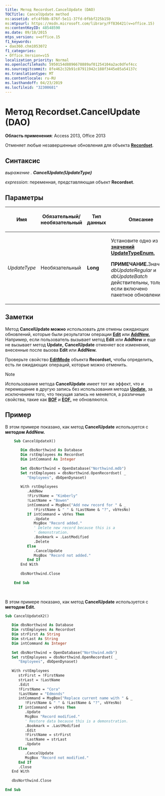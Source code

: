 ```yaml
---
title: Метод Recordset.CancelUpdate (DAO)
TOCTitle: CancelUpdate method
ms:assetid: efc4f60b-876f-5e11-37fd-0fbbf225b15b
ms:mtpsurl: https://msdn.microsoft.com/library/Ff836421(v=office.15)
ms:contentKeyID: 48548590
ms.date: 09/18/2015
mtps_version: v=office.15
f1_keywords:
- dao360.chm1053072
f1_categories:
- Office.Version=v15
localization_priority: Normal
ms.openlocfilehash: 5950154d8896678889af01254104a2ac0dfef4cc
ms.sourcegitcommit: 8fe462c32b91c87911942c188f3445e85a54137c
ms.translationtype: MT
ms.contentlocale: ru-RU
ms.lasthandoff: 04/23/2019
ms.locfileid: "32300681"
---
```

# <a name="recordsetcancelupdate-method-dao"></a>Метод Recordset.CancelUpdate (DAO)

**Область применения**: Access 2013, Office 2013

Отменяет любые незавершенные обновления для объекта **[Recordset](recordset-object-dao.md)**.

## <a name="syntax"></a>Синтаксис

*выражение .* ***CancelUpdate(UpdateType)***

*expression*: переменная, представляющая объект **Recordset**.

## <a name="parameters"></a>Параметры

<table>
<colgroup>
<col style="width: 25%" />
<col style="width: 25%" />
<col style="width: 25%" />
<col style="width: 25%" />
</colgroup>
<thead>
<tr class="header">
<th><p>Имя</p></th>
<th><p>Обязательный/необязательный</p></th>
<th><p>Тип данных</p></th>
<th><p>Описание</p></th>
</tr>
</thead>
<tbody>
<tr class="odd">
<td><p><em>UpdateType</em></p></td>
<td><p>Необязательный</p></td>
<td><p><strong>Long</strong></p></td>
<td><p>Установите одно из <strong><a href="updatetypeenum-enumeration-dao.md">значений UpdateTypeEnum.</a></strong></p><p><strong>ПРИМЕЧАНИЕ.</strong>Значения <EM>dbUpdateRegular</EM> и <EM>dbUpdateBatch</EM> действительны, только если включено пакетное обновление.</p>
</td>
</tr>
</tbody>
</table>


## <a name="remarks"></a>Заметки

Метод **CancelUpdate можно** использовать для отмены ожидающих обновлений, которые были результатом операции **[Edit](recordset-edit-method-dao.md)** или **[AddNew.](recordset-addnew-method-dao.md)** Например, если пользователь вызывает метод **Edit** или **AddNew** и еще не вызывает метод **Update,** **CancelUpdate** отменяет все изменения, внесенные после вызова **Edit** или **AddNew.**

Проверьте свойство **[EditMode](recordset-editmode-property-dao.md)** объекта **Recordset,** чтобы определить, есть ли ожидающих операций, которые можно отменить.

> [!NOTE]
> Использование метода **CancelUpdate** имеет тот же эффект, что и перемещение в другую запись без использования метода **[Update,](recordset-update-method-dao.md)** за исключением того, что текущая запись не меняется, а различные свойства, такие как **[BOF](recordset-bof-property-dao.md)** и **[EOF,](recordset-eof-property-dao.md)** не обновляются.


## <a name="example"></a>Пример

В этом примере показано, как метод **CancelUpdate** используется с **методом AddNew.**

```vb
    Sub CancelUpdateX() 
     
       Dim dbsNorthwind As Database 
       Dim rstEmployees As Recordset 
       Dim intCommand As Integer 
     
       Set dbsNorthwind = OpenDatabase("Northwind.mdb") 
       Set rstEmployees = dbsNorthwind.OpenRecordset( _ 
          "Employees", dbOpenDynaset) 
     
       With rstEmployees 
          .AddNew 
          !FirstName = "Kimberly" 
          !LastName = "Bowen" 
          intCommand = MsgBox("Add new record for " & _ 
             !FirstName & " " & !LastName & "?", vbYesNo) 
          If intCommand = vbYes Then 
             .Update 
             MsgBox "Record added." 
             ' Delete new record because this is a  
             ' demonstration. 
             .Bookmark = .LastModified 
             .Delete 
          Else 
             .CancelUpdate 
             MsgBox "Record not added." 
          End If 
       End With 
     
       dbsNorthwind.Close 
     
    End Sub 
```

<br/>

В этом примере показано, как метод **CancelUpdate** используется с **методом Edit.**

```vb
Sub CancelUpdateX2() 
 
   Dim dbsNorthwind As Database 
   Dim rstEmployees As Recordset 
   Dim strFirst As String 
   Dim strLast As String 
   Dim intCommand As Integer 
 
   Set dbsNorthwind = OpenDatabase("Northwind.mdb") 
   Set rstEmployees = dbsNorthwind.OpenRecordset( _ 
      "Employees", dbOpenDynaset) 
 
   With rstEmployees 
      strFirst = !FirstName 
      strLast = !LastName 
      .Edit 
      !FirstName = "Cora" 
      !LastName = "Edmonds" 
      intCommand = MsgBox("Replace current name with " & _ 
         !FirstName & " " & !LastName & "?", vbYesNo) 
      If intCommand = vbYes Then 
         .Update 
         MsgBox "Record modified." 
         ' Restore data because this is a demonstration. 
         .Bookmark = .LastModified 
         .Edit 
         !FirstName = strFirst 
         !LastName = strLast 
         .Update 
      Else 
         .CancelUpdate 
         MsgBox "Record not modified." 
      End If 
      .Close 
   End With 
 
   dbsNorthwind.Close 
 
End Sub 
 
```

